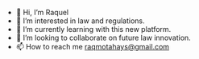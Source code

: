 - 👋 Hi, I’m Raquel
- 👀 I’m interested in law and regulations.
- 🌱 I’m currently learning with this new platform.
- 💞️ I’m looking to collaborate on future law innovation.
- 📫 How to reach me raqmotahays@gmail.com

<!---
Raqmotahays/Raqmotahays is a ✨ special ✨ repository because its `README.md` (this file) appears on your GitHub profile.
You can click the Preview link to take a look at your changes.
--->
